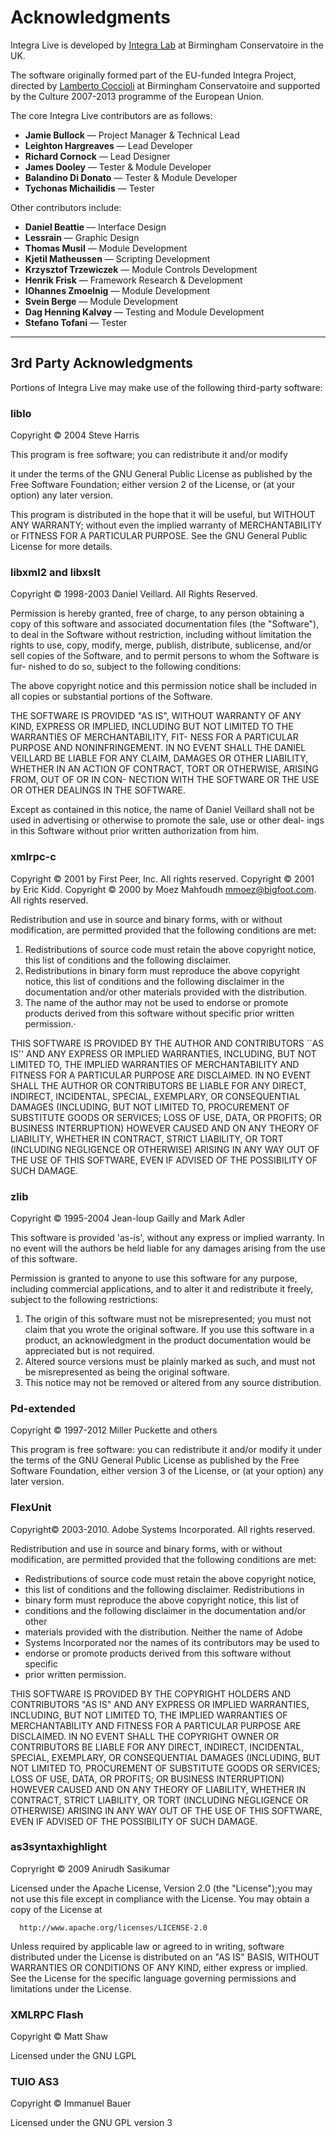 # Acknowledgments

Integra Live is developed by [Integra Lab](http://www.bcu.ac.uk/pme/conservatoire/research/integra-lab) at Birmingham Conservatoire in the UK. 

The software originally formed part of the EU-funded Integra Project, directed by [Lamberto Coccioli](http://www.conservatoire.bcu.ac.uk/profiles/lamberto-coccioli) at Birmingham Conservatoire and supported by the Culture 2007-2013 programme of the European Union.

The core Integra Live contributors are as follows:

- **Jamie Bullock** — Project Manager &amp; Technical Lead
- **Leighton Hargreaves** — Lead Developer
- **Richard Cornock** — Lead Designer
- **James Dooley** — Tester &amp; Module Developer
- **Balandino Di Donato** — Tester &amp; Module Developer
- **Tychonas Michailidis** — Tester


Other contributors include:

- **Daniel Beattie** — Interface Design
- **Lessrain** — Graphic Design
- **Thomas Musil** — Module Development
- **Kjetil Matheussen** — Scripting Development
- **Krzysztof Trzewiczek** — Module Controls Development
- **Henrik Frisk** — Framework Research &amp; Development
- **IOhannes Zmoelnig** — Module Development
- **Svein Berge** — Module Development
- **Dag Henning Kalv&oslash;y** — Testing and Module Development
- **Stefano Tofani** — Tester

----

## 3rd Party Acknowledgments

Portions of Integra Live may make use of the following third-party software:

### liblo

Copyright &copy; 2004 Steve Harris

This program is free software; you can redistribute it and/or modify

it under the terms of the GNU General Public License as published by
the Free Software Foundation; either version 2 of the License, or
(at your option) any later version.


This program is distributed in the hope that it will be useful,
but WITHOUT ANY WARRANTY; without even the implied warranty of
MERCHANTABILITY or FITNESS FOR A PARTICULAR PURPOSE.  See the
GNU General Public License for more details.


### libxml2 and libxslt

Copyright &copy; 1998-2003 Daniel Veillard.  All Rights Reserved.

Permission is hereby granted, free of charge, to any person obtaining a copy
of this software and associated documentation files (the "Software"), to deal
in the Software without restriction, including without limitation the rights
to use, copy, modify, merge, publish, distribute, sublicense, and/or sell
copies of the Software, and to permit persons to whom the Software is fur-
nished to do so, subject to the following conditions:


The above copyright notice and this permission notice shall be included in
all copies or substantial portions of the Software.


THE SOFTWARE IS PROVIDED "AS IS", WITHOUT WARRANTY OF ANY KIND, EXPRESS OR
IMPLIED, INCLUDING BUT NOT LIMITED TO THE WARRANTIES OF MERCHANTABILITY, FIT-
NESS FOR A PARTICULAR PURPOSE AND NONINFRINGEMENT.  IN NO EVENT SHALL THE
DANIEL VEILLARD BE LIABLE FOR ANY CLAIM, DAMAGES OR OTHER LIABILITY, WHETHER
IN AN ACTION OF CONTRACT, TORT OR OTHERWISE, ARISING FROM, OUT OF OR IN CON-
NECTION WITH THE SOFTWARE OR THE USE OR OTHER DEALINGS IN THE SOFTWARE.


Except as contained in this notice, the name of Daniel Veillard shall not
be used in advertising or otherwise to promote the sale, use or other deal-
ings in this Software without prior written authorization from him.


### xmlrpc-c

Copyright &copy; 2001 by First Peer, Inc. All rights reserved.
Copyright &copy; 2001 by Eric Kidd.
Copyright &copy; 2000 by Moez Mahfoudh <mmoez@bigfoot.com>. All rights reserved.

Redistribution and use in source and binary forms, with or without
modification, are permitted provided that the following conditions
are met:

1. Redistributions of source code must retain the above copyright
   notice, this list of conditions and the following disclaimer.
2. Redistributions in binary form must reproduce the above copyright
   notice, this list of conditions and the following disclaimer in the
   documentation and/or other materials provided with the distribution.
3. The name of the author may not be used to endorse or promote products
   derived from this software without specific prior written permission.·

THIS SOFTWARE IS PROVIDED BY THE AUTHOR AND CONTRIBUTORS ``AS IS'' AND
ANY EXPRESS OR IMPLIED WARRANTIES, INCLUDING, BUT NOT LIMITED TO, THE
IMPLIED WARRANTIES OF MERCHANTABILITY AND FITNESS FOR A PARTICULAR PURPOSE
ARE DISCLAIMED.  IN NO EVENT SHALL THE AUTHOR OR CONTRIBUTORS BE LIABLE
FOR ANY DIRECT, INDIRECT, INCIDENTAL, SPECIAL, EXEMPLARY, OR CONSEQUENTIAL
DAMAGES (INCLUDING, BUT NOT LIMITED TO, PROCUREMENT OF SUBSTITUTE GOODS
OR SERVICES; LOSS OF USE, DATA, OR PROFITS; OR BUSINESS INTERRUPTION)
HOWEVER CAUSED AND ON ANY THEORY OF LIABILITY, WHETHER IN CONTRACT, STRICT
LIABILITY, OR TORT (INCLUDING NEGLIGENCE OR OTHERWISE) ARISING IN ANY WAY
OUT OF THE USE OF THIS SOFTWARE, EVEN IF ADVISED OF THE POSSIBILITY OF
SUCH DAMAGE.


### zlib

Copyright &copy; 1995-2004 Jean-loup Gailly and Mark Adler

This software is provided 'as-is', without any express or implied
warranty.  In no event will the authors be held liable for any damages
arising from the use of this software.

Permission is granted to anyone to use this software for any purpose,
including commercial applications, and to alter it and redistribute it
freely, subject to the following restrictions:

1. The origin of this software must not be misrepresented; you must not
 claim that you wrote the original software. If you use this software
 in a product, an acknowledgment in the product documentation would be
 appreciated but is not required.
2. Altered source versions must be plainly marked as such, and must not be
 misrepresented as being the original software.
3. This notice may not be removed or altered from any source distribution.


### Pd-extended

Copyright &copy; 1997-2012 Miller Puckette and others

This program is free software: you can redistribute it and/or modify it under
the terms of the GNU General Public License as published by the Free Software
Foundation, either version 3 of the License, or (at your option) any later
version.


### FlexUnit
Copyright&copy; 2003-2010. Adobe Systems Incorporated. All rights reserved.

Redistribution and use in source and binary forms, with or without
modification, are permitted provided that the following conditions are met:

   * Redistributions of source code must retain the above copyright notice,
   * this list of conditions and the following disclaimer.  Redistributions in
   * binary form must reproduce the above copyright notice, this list of
   * conditions and the following disclaimer in the documentation and/or other
   * materials provided with the distribution.  Neither the name of Adobe
   * Systems Incorporated nor the names of its contributors may be used to
   * endorse or promote products derived from this software without specific
   * prior written permission.

THIS SOFTWARE IS PROVIDED BY THE COPYRIGHT HOLDERS AND CONTRIBUTORS "AS IS" AND
ANY EXPRESS OR IMPLIED WARRANTIES, INCLUDING, BUT NOT LIMITED TO, THE IMPLIED
WARRANTIES OF MERCHANTABILITY AND FITNESS FOR A PARTICULAR PURPOSE ARE
DISCLAIMED. IN NO EVENT SHALL THE COPYRIGHT OWNER OR CONTRIBUTORS BE LIABLE FOR
ANY DIRECT, INDIRECT, INCIDENTAL, SPECIAL, EXEMPLARY, OR CONSEQUENTIAL DAMAGES
(INCLUDING, BUT NOT LIMITED TO, PROCUREMENT OF SUBSTITUTE GOODS OR SERVICES;
LOSS OF USE, DATA, OR PROFITS; OR BUSINESS INTERRUPTION) HOWEVER CAUSED AND ON
ANY THEORY OF LIABILITY, WHETHER IN CONTRACT, STRICT LIABILITY, OR TORT
(INCLUDING NEGLIGENCE OR OTHERWISE) ARISING IN ANY WAY OUT OF THE USE OF THIS
SOFTWARE, EVEN IF ADVISED OF THE POSSIBILITY OF SUCH DAMAGE.


### as3syntaxhighlight
Copryright &copy; 2009 Anirudh Sasikumar

Licensed under the Apache License, Version 2.0 (the "License");you may not use
this file except in compliance with the License.  You may obtain a copy of the
License at

      http://www.apache.org/licenses/LICENSE-2.0

 Unless required by applicable law or agreed to in writing, software
 distributed under the License is distributed on an "AS IS" BASIS, WITHOUT
 WARRANTIES OR CONDITIONS OF ANY KIND, either express or implied.  See the
 License for the specific language governing permissions and limitations under
 the License.


### XMLRPC Flash
Copyright &copy; Matt Shaw

Licensed under the GNU LGPL

### TUIO AS3
Copyright &copy; Immanuel Bauer

Licensed under the GNU GPL version 3

<link rel="stylesheet" type="text/css" href="../../page-images/style.css" media="screen" />






